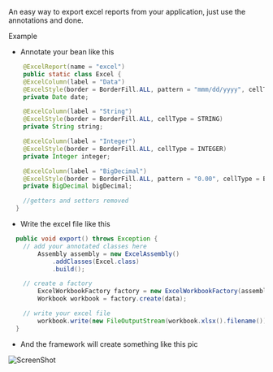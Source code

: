 An easy way to export excel reports from your application, just use the annotations and done.

Example

 - Annotate your bean like this

```java
	@ExcelReport(name = "excel")
	public static class Excel {
    @ExcelColumn(label = "Data") 
    @ExcelStyle(border = BorderFill.ALL, pattern = "mmm/dd/yyyy", cellType = DATE)
    private Date date;

    @ExcelColumn(label = "String") 
    @ExcelStyle(border = BorderFill.ALL, cellType = STRING)
    private String string;

    @ExcelColumn(label = "Integer") 
    @ExcelStyle(border = BorderFill.ALL, cellType = INTEGER)
    private Integer integer;

    @ExcelColumn(label = "BigDecimal") 
    @ExcelStyle(border = BorderFill.ALL, pattern = "0.00", cellType = BIGDECIMAL)
    private BigDecimal bigDecimal;

    //getters and setters removed
  }
```
 - Write the excel file like this

```java
  public void export() throws Exception {
    // add your annotated classes here
		Assembly assembly = new ExcelAssembly()
			.addClasses(Excel.class)
			.build();

    // create a factory
		ExcelWorkbookFactory factory = new ExcelWorkbookFactory(assembly);
		Workbook workbook = factory.create(data);

    // write your excel file
		workbook.write(new FileOutputStream(workbook.xlsx().filename()));
  }
```

 - And the framework will create something like this pic

![ScreenShot](https://raw.github.com/hugotota/xporter/master/excel.jpeg)
